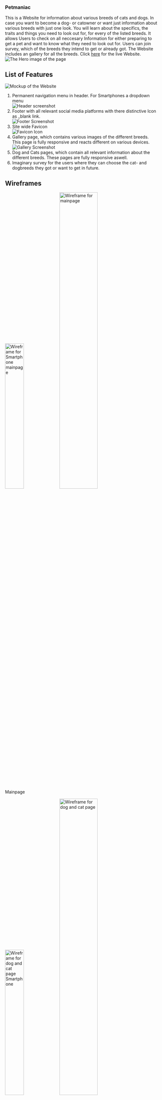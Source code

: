 ### Petmaniac

This is a Website for information about various breeds of cats and dogs. In case you want to become a dog- or catowner or want just information about various breeds with just one look.
You will learn about the specifics, the traits and things you need to look out for, for every of the listed breeds. It allows Users to check on all neccesary Information for either preparing to get a pet and want to know what they need to look out for. Users can join  survey, which of the breeds they intend to get or already got. The Website includes an gallery for all the breeds. Click <a href="https://github.com/MarcSteinfort/Petmaniac">here</a> for the live Website.
<img src="assets/images/Hero_Image.webp" alt="The Hero image of the page"/>

## List of Features
<img src="assets/images/Mockup picture.webp" alt="Mockup of the Website"/>
<ol>
<li>Permanent navigation menu in header. For Smartphones a dropdown menu</li>
<img src="assets/images/Header.webp" alt="Header screenshot"/>
<li>Footer with all relevant social media platforms with there distinctive Icon as _blank link.  </li>
<img src="assets/images/Footer.webp" alt="Footer Screenshot"/>
<li>Site wide Favicon</li>
<img src="assets/images/Favicons.webp" alt="Favicon Icon"/>
<li>Gallery page, which contains various images of the different breeds. This page is fully responsive and reacts different on various devices.</li>
<img src="assets/images/Gallery.webp" alt="Gallery Screenshot"/>
<li>Dog and Cats pages, which contain all relevant information about the different breeds. These pages are fully responsive aswell.</li>
<li>Imaginary survey for the users where they can choose the cat- and dogbreeds they got or want to get in future.</li>
</ol>

## Wireframes

<img src="assets/images/Home Project one Smartphone.webp" alt="Wireframe for Smartphone mainpage" height="35%" width="35%"/>
<img src="assets/images/Home Project one Desktop.webp" alt="Wireframe for mainpage" height="50%" width="50%"/>

Mainpage

<img src="assets/images/Dogs Smartphone.webp" alt="Wireframe for dog and cat page Smartphone" height="35%" width="35%"/>
<img src="assets/images/Dogs.webp" alt="Wireframe for dog and cat page" height="50%" width="50%"/>

Dog- and Catpage

<img src="assets/images/Gallery Smartphone.webp" alt="Wireframe for gallerypage Smartphone" height="35%" width="35%"/>
<img src="assets/images/Gallery.webp" alt="Wireframe for gallerypage" height="50%" width="50%"/>

Gallerypage

<img src="assets/images/Survey Smartphone.webp" alt="Wireframe for surveypage Smartphone" height="35%" width="35%"/>
<img src="assets/images/Survey.webp" alt="Wireframe for surveypage" height="50%" width="50%"/>

## Sources

<ul>
<li> Information about various Catbreeds <a href="https://www.zooroyal.de/magazin/katzen/die-50-beliebtesten-katzenrassen/" target="_blank" rel="noopener"> Click here</a> </li>
<li>All pictures are owned by myself Marc Steinfort or are creative commons licenses and free to use. </li>
<li><a href="http://tinyurl.com/3jryf9kt" target="_blank" rel="noopener">Hero Image</a></li>
<li><a href="https://www.flickr.com/photos/dugspr/5642933696" target="_blank" rel="noopener">Gallery Picture</a></li>
<li><a href="https://www.flickr.com/photos/dugspr/6810252887" target="_blank" rel="noopener">Surveyimage</a></li>
  </ul>
<li><a href="https://wwww.freepik.com/icon/animal-shelter_3769065" target="_blank" rel="noopener">Favicon by Freepik</a></li>
<li><a href="https://validator.w3.org/" target="_blank" rel="noopener">Validator for my HTML5 code</a></li>
<li><a href="https://jigsaw.w3.org/css-validator/" target="_blank" rel="noopener">Validator for my css code</a></li>
</ul>

## Technologies used

<ul>
<li>Googlefonts: <a href="https://fonts.google.com/" target="_blank" rel="noopener"> Google fonts </a> </li>
<li>Font awesome: <a href="https://fontawesome.com/" target="_blank" rel="noopener"> Font awesome </a> </li>
<li>Tinypng to compress my Webp images: <a href="https://tinypng.com" target="_blank" rel="noopener"> Tinypng </a> </li>
<li>Cloudconvert to convert my .png and .jpeg files: <a href="https://cloudconvert.com/jpeg-to-webp" target="_blank" rel="noopener"> Cloudconvert </a> </li>
<li>Favicon converter for the Favicon Icon: <a href="https://favicon.io/favicon-converter/" target="_blank" rel="noopener"> Favicon converter </a> </li>
<li>Website for the Mockup Image: <a href="https://techsini.com/multi-mockup/" target="_blank" rel="noopener">Techsini</a></li>
<li>Tinyurl to shorten long Urls: <a href="https://tinyurl.com/app" target="_blank" rel="noopener">TinyUrl</a></li>
</ul>
